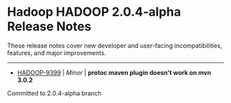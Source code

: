 # Hadoop HADOOP 2.0.4-alpha Release Notes

These release notes cover new developer and user-facing incompatibilities, features, and major improvements.


---

* [HADOOP-9399](https://issues.apache.org/jira/browse/HADOOP-9399) | *Minor* | **protoc maven plugin doesn't work on mvn 3.0.2**

Committed to 2.0.4-alpha branch



